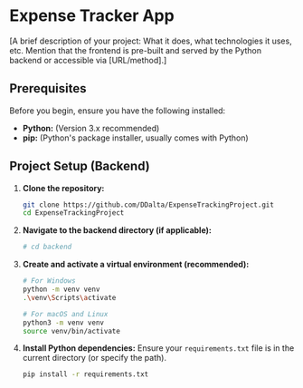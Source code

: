 # Expense Tracker App

[A brief description of your project: What it does, what technologies it uses, etc. Mention that the frontend is pre-built and served by the Python backend or accessible via [URL/method].]

## Prerequisites

Before you begin, ensure you have the following installed:

- **Python:**  (Version 3.x recommended)
- **pip:** (Python's package installer, usually comes with Python)

## Project Setup (Backend)

1.  **Clone the repository:**
    ```bash
    git clone https://github.com/DDalta/ExpenseTrackingProject.git
    cd ExpenseTrackingProject
    ```

2.  **Navigate to the backend directory (if applicable):**
    ```bash
    # cd backend
    ```

3.  **Create and activate a virtual environment (recommended):**
    ```bash
    # For Windows
    python -m venv venv
    .\venv\Scripts\activate

    # For macOS and Linux
    python3 -m venv venv
    source venv/bin/activate
    ```

4.  **Install Python dependencies:**
    Ensure your `requirements.txt` file is in the current directory (or specify the path).
    ```bash
    pip install -r requirements.txt
    ```
